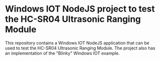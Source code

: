 # Windows IOT NodeJS project to test the HC-SR04 Ultrasonic Ranging Module

This repository contains a Windows IOT NodeJS application that can be used to test the HC-SR04 Ultrasonic Ranging Module. The project also has an implementation of the "Blinky" Windows IOT example.

